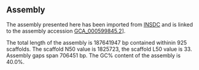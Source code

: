 **Assembly**
--------

The assembly presented here has been imported from [INSDC](http://www.insdc.org) and is linked to the assembly accession [GCA\_000599845.2](http://www.ebi.ac.uk/ena/data/view/GCA_000599845.2)].

The total length of the assembly is 187641947 bp contained withinin 925 scaffolds.
The scaffold N50 value is 1825723, the scaffold L50 value is 33.
Assembly gaps span 706451 bp. The GC% content of the assembly is 40.0%.
